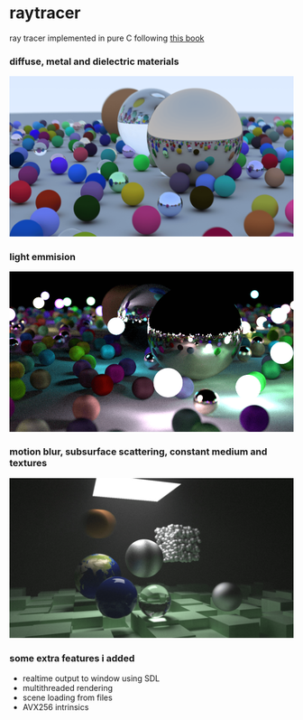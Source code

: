 # raytracer

ray tracer implemented in pure C following [this book](https://www.realtimerendering.com/raytracing/Ray%20Tracing%20in%20a%20Weekend.pdf)

### diffuse, metal and dielectric materials
![sample text](images/book1.png)

### light emmision
![sample text](images/book1-lights.png)

### motion blur, subsurface scattering, constant medium and textures
![sample text](images/book2.png)


### some extra features i added
- realtime output to window using SDL
- multithreaded rendering
- scene loading from files
- AVX256 intrinsics